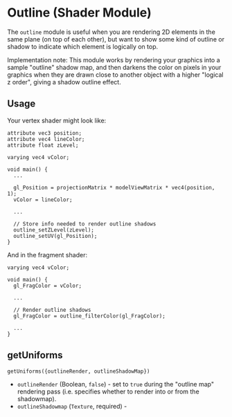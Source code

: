 # Outline (Shader Module)

The `outline` module is useful when you are rendering 2D elements in the same plane (on top of each other), but want to show some kind of outline or shadow to indicate which element is logically on top.

Implementation note: This module works by rendering your graphics into a sample "outline" shadow map, and then darkens the color on pixels in your graphics when they are drawn close to another object with a higher "logical z order", giving a shadow outline effect.


## Usage

Your vertex shader might look like:
```
attribute vec3 position;
attribute vec4 lineColor;
attribute float zLevel;

varying vec4 vColor;

void main() {
  ...

  gl_Position = projectionMatrix * modelViewMatrix * vec4(position, 1);
  vColor = lineColor;

  ...

  // Store info needed to render outline shadows
  outline_setZLevel(zLevel);
  outline_setUV(gl_Position);
}
```

And in the fragment shader:
```
varying vec4 vColor;

void main() {
  gl_FragColor = vColor;

  ...

  // Render outline shadows
  gl_FragColor = outline_filterColor(gl_FragColor);

  ...
}
```

## getUniforms

`getUniforms({outlineRender, outlineShadowMap})`

* `outlineRender` (Boolean, `false`) - set to `true` during the "outline map" rendering pass (i.e. specifies whether to render into or from the shadowmap).
* `outlineShadowmap` (`Texture`, required) -
